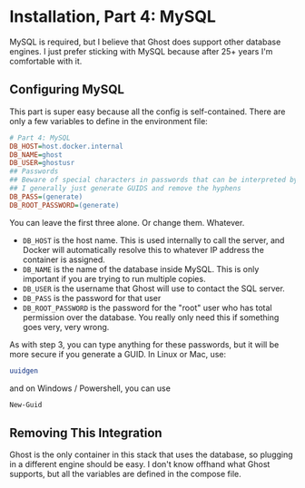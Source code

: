 # Installation, Part 4: MySQL
MySQL is required, but I believe that Ghost does support other database engines. I just prefer sticking with MySQL because after 25+ years I'm comfortable with it.


## Configuring MySQL
This part is super easy because all the config is self-contained. There are only a few variables to define in the environment file:
```ini
# Part 4: MySQL
DB_HOST=host.docker.internal
DB_NAME=ghost
DB_USER=ghostusr
## Passwords
## Beware of special characters in passwords that can be interpreted by shell.
## I generally just generate GUIDS and remove the hyphens
DB_PASS=(generate)
DB_ROOT_PASSWORD=(generate)
```
You can leave the first three alone. Or change them. Whatever.

* `DB_HOST` is the host name. This is used internally to call the server, and Docker will automatically resolve this to whatever IP address the container is assigned.
* `DB_NAME` is the name of the database inside MySQL. This is only important if you are trying to run multiple copies.
* `DB_USER` is the username that Ghost will use to contact the SQL server.
* `DB_PASS` is the password for that user
* `DB_ROOT_PASSWORD` is the password for the "root" user who has total permission over the database. You really only need this if something goes very, very wrong.

As with step 3, you can type anything for these passwords, but it will be more secure if you generate a GUID. In Linux or Mac, use:
```bash
uuidgen
```
and on Windows / Powershell, you can use
```powershell
New-Guid
```


## Removing This Integration
Ghost is the only container in this stack that uses the database, so plugging in a different engine should be easy. I don't know offhand what Ghost supports, but all the variables are defined in the compose file.
